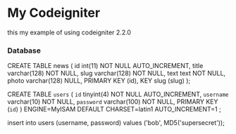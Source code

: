 # My Codeigniter
this my example of using codeigniter 2.2.0

### Database

CREATE TABLE news (
	id int(11) NOT NULL AUTO_INCREMENT,
	title varchar(128) NOT NULL,
	slug varchar(128) NOT NULL,
	text text NOT NULL,
	photo varchar(128) NULL,
	PRIMARY KEY (id),
	KEY slug (slug)
);

CREATE TABLE `users` (
 `id` tinyint(4) NOT NULL AUTO_INCREMENT,
 `username` varchar(10) NOT NULL,
 `password` varchar(100) NOT NULL,
 PRIMARY KEY (`id`)
) ENGINE=MyISAM DEFAULT CHARSET=latin1 AUTO_INCREMENT=1 ;

insert into users (username, password) values ('bob', MD5('supersecret'));
